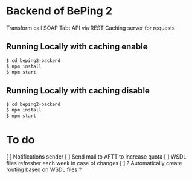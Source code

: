 # Backend of BePing 2

Transform call SOAP Tabt API via REST
Caching server for requests

## Running Locally with caching enable

```sh
$ cd beping2-backend
$ npm install
$ npm start
```

## Running Locally with caching disable

```sh
$ cd beping2-backend
$ npm install
$ npm start
```

# To do
[ ] Notifications sender
[ ] Send mail to AFTT to increase quota
[ ] WSDL files refresher each week in case of changes
[ ] ? Automatically create routing based on WSDL files ?
